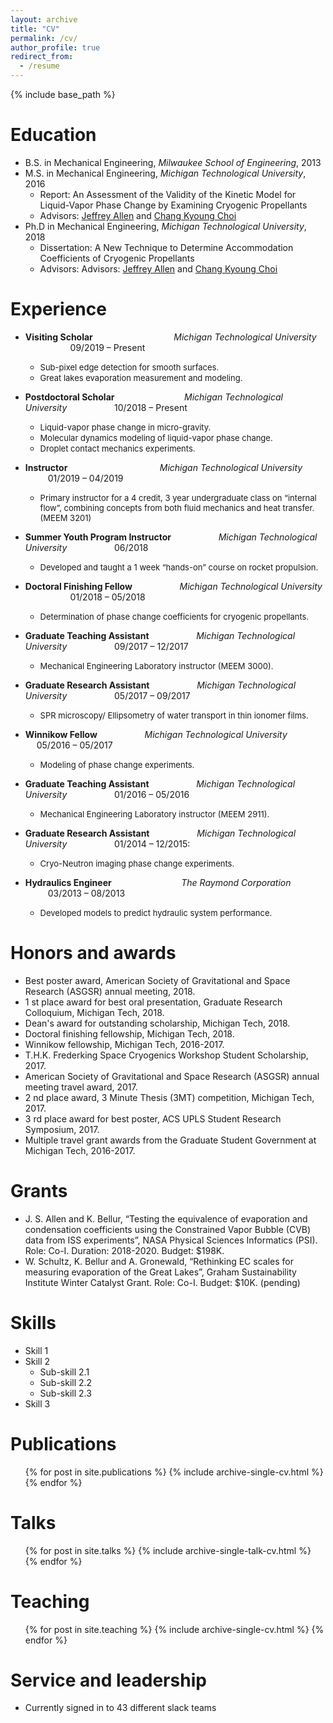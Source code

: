 ```yaml
---
layout: archive
title: "CV"
permalink: /cv/
author_profile: true
redirect_from:
  - /resume
---
```


{% include base_path %}

Education
======
* B.S. in Mechanical Engineering, *Milwaukee School of Engineering*, 2013
* M.S. in Mechanical Engineering, *Michigan Technological University*, 2016
  * Report: An Assessment of the Validity of the Kinetic Model for Liquid-Vapor Phase Change by Examining Cryogenic Propellants
  * Advisors: [Jeffrey Allen](https://www.mtu.edu/mechanical/people/faculty/allen/) and [Chang Kyoung Choi](https://www.mtu.edu/mechanical/people/faculty/choi/)
* Ph.D in Mechanical Engineering, *Michigan Technological University*, 2018 
  * Dissertation: A New Technique to Determine Accommodation Coefficients of Cryogenic Propellants
  * Advisors: Advisors: [Jeffrey Allen](https://www.mtu.edu/mechanical/people/faculty/allen/) and [Chang Kyoung Choi](https://www.mtu.edu/mechanical/people/faculty/choi/)

Experience
======
* **Visiting Scholar** &emsp; &emsp; &emsp; &emsp; &emsp; &emsp; &emsp; *Michigan Technological University* &emsp; &emsp; &emsp; &emsp; 09/2019 – Present
  * <font size="2"> Sub-pixel edge detection for smooth surfaces. </font>
  * <font size="2"> Great lakes evaporation measurement and modeling. </font>

* **Postdoctoral Scholar** &emsp; &emsp; &emsp; &emsp; &emsp; &emsp; *Michigan Technological University* &emsp; &emsp; &emsp; &emsp; 10/2018 – Present
  * <font size="2"> Liquid-vapor phase change in micro-gravity. </font>
  * <font size="2"> Molecular dynamics modeling of liquid-vapor phase change. </font>
  * <font size="2"> Droplet contact mechanics experiments. </font>

* **Instructor** &emsp; &emsp; &emsp; &emsp; &emsp; &emsp; &emsp; &emsp; *Michigan Technological University* &emsp; &emsp; &emsp; &emsp; 01/2019 – 04/2019
  * <font size="2"> Primary instructor for a 4 credit, 3 year undergraduate class on “internal flow”, combining concepts from both fluid mechanics and heat transfer. (MEEM 3201) </font>

* **Summer Youth Program Instructor** &emsp; &emsp; &emsp; &emsp; *Michigan Technological University* &emsp; &emsp; &emsp; &emsp; 06/2018
  * <font size="2"> Developed and taught a 1 week “hands-on” course on rocket propulsion. </font>

* **Doctoral Finishing Fellow** &emsp; &emsp; &emsp; &emsp; *Michigan Technological University* &emsp; &emsp; &emsp; &emsp; 01/2018 – 05/2018
  * <font size="2"> Determination of phase change coefficients for cryogenic propellants. </font>

* **Graduate Teaching Assistant** &emsp; &emsp; &emsp; &emsp; *Michigan Technological University* &emsp; &emsp; &emsp; &emsp; 09/2017 – 12/2017
  * <font size="2"> Mechanical Engineering Laboratory instructor (MEEM 3000). </font>

* **Graduate Research Assistant** &emsp; &emsp; &emsp; &emsp; *Michigan Technological University* &emsp; &emsp; &emsp; &emsp; 05/2017 – 09/2017
  * <font size="2"> SPR microscopy/ Ellipsometry of water transport in thin ionomer films. </font>

* **Winnikow Fellow** &emsp; &emsp; &emsp; &emsp; *Michigan Technological University* &emsp; &emsp; &emsp; &emsp; 05/2016 – 05/2017
  * <font size="2"> Modeling of phase change experiments. </font>

* **Graduate Teaching Assistant** &emsp; &emsp; &emsp; &emsp; *Michigan Technological University* &emsp; &emsp; &emsp; &emsp; 01/2016 – 05/2016
  * <font size="2">  Mechanical Engineering Laboratory instructor (MEEM 2911). </font>

* **Graduate Research Assistant** &emsp; &emsp; &emsp; &emsp; *Michigan Technological University* &emsp; &emsp; &emsp; &emsp; 01/2014 – 12/2015: 
  * <font size="2"> Cryo-Neutron imaging phase change experiments. </font>

* **Hydraulics Engineer** &emsp; &emsp; &emsp; &emsp; &emsp; &emsp; *The Raymond Corporation* &emsp; &emsp; &emsp; &emsp; &emsp; 03/2013 – 08/2013
  * <font size="2"> Developed models to predict hydraulic system performance. </font>

Honors and awards
======
* Best poster award, American Society of Gravitational and Space Research (ASGSR) annual meeting, 2018.
* 1 st place award for best oral presentation, Graduate Research Colloquium, Michigan Tech, 2018.
* Dean's award for outstanding scholarship, Michigan Tech, 2018.
* Doctoral finishing fellowship, Michigan Tech, 2018.
* Winnikow fellowship, Michigan Tech, 2016-2017.
* T.H.K. Frederking Space Cryogenics Workshop Student Scholarship, 2017.
* American Society of Gravitational and Space Research (ASGSR) annual meeting travel award, 2017.
* 2 nd place award, 3 Minute Thesis (3MT) competition, Michigan Tech, 2017.
* 3 rd place award for best poster, ACS UPLS Student Research Symposium, 2017.
* Multiple travel grant awards from the Graduate Student Government at Michigan Tech, 2016-2017.

Grants
======
* J. S. Allen and K. Bellur, “Testing the equivalence of evaporation and condensation coefficients using the Constrained Vapor Bubble (CVB) data from ISS experiments”, NASA Physical Sciences Informatics (PSI). Role: Co-I. Duration: 2018-2020. Budget: $198K.
* W. Schultz, K. Bellur and A. Gronewald, “Rethinking EC scales for measuring evaporation of the Great Lakes”, Graham Sustainability Institute Winter Catalyst Grant. Role: Co-I. Budget: $10K. (pending)



Skills
======
* Skill 1
* Skill 2
  * Sub-skill 2.1
  * Sub-skill 2.2
  * Sub-skill 2.3
* Skill 3

Publications
======
  <ul>{% for post in site.publications %}
    {% include archive-single-cv.html %}
  {% endfor %}</ul>
  
Talks
======
  <ul>{% for post in site.talks %}
    {% include archive-single-talk-cv.html %}
  {% endfor %}</ul>
  
Teaching
======
  <ul>{% for post in site.teaching %}
    {% include archive-single-cv.html %}
  {% endfor %}</ul>
  
Service and leadership
======
* Currently signed in to 43 different slack teams
